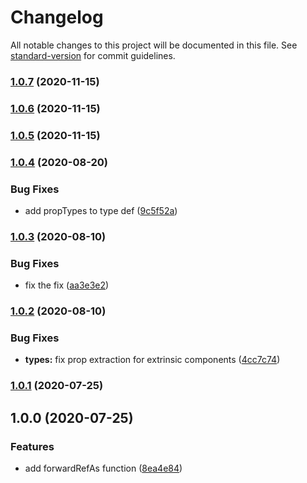 # Changelog

All notable changes to this project will be documented in this file. See [standard-version](https://github.com/conventional-changelog/standard-version) for commit guidelines.

### [1.0.7](https://github.com/jaredLunde/forward-ref-as/compare/v1.0.6...v1.0.7) (2020-11-15)

### [1.0.6](https://github.com/jaredLunde/forward-ref-as/compare/v1.0.5...v1.0.6) (2020-11-15)

### [1.0.5](https://github.com/jaredLunde/forward-ref-as/compare/v1.0.4...v1.0.5) (2020-11-15)

### [1.0.4](https://github.com/jaredLunde/forward-ref-as/compare/v1.0.3...v1.0.4) (2020-08-20)

### Bug Fixes

- add propTypes to type def ([9c5f52a](https://github.com/jaredLunde/forward-ref-as/commit/9c5f52a11cc8713d290b5299d06ddaf87dab9ae0))

### [1.0.3](https://github.com/jaredLunde/forward-ref-as/compare/v1.0.2...v1.0.3) (2020-08-10)

### Bug Fixes

- fix the fix ([aa3e3e2](https://github.com/jaredLunde/forward-ref-as/commit/aa3e3e2e66430a6458759f1e3974278b2c095eb2))

### [1.0.2](https://github.com/jaredLunde/forward-ref-as/compare/v1.0.1...v1.0.2) (2020-08-10)

### Bug Fixes

- **types:** fix prop extraction for extrinsic components ([4cc7c74](https://github.com/jaredLunde/forward-ref-as/commit/4cc7c74c0984039425231e3224686e655b14df07))

### [1.0.1](https://github.com/jaredLunde/forward-ref-as/compare/v1.0.0...v1.0.1) (2020-07-25)

## 1.0.0 (2020-07-25)

### Features

- add forwardRefAs function ([8ea4e84](https://github.com/jaredLunde/forward-ref-as/commit/8ea4e84778679f888088d07faa000e5cb1cf5070))
